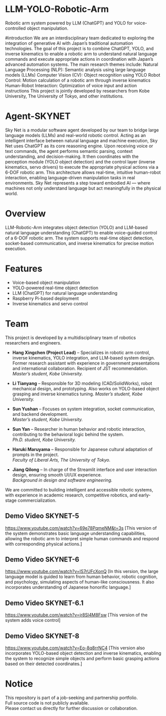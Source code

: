 # LLM-YOLO-Robotic-Arm
Robotic arm system powered by LLM (ChatGPT) and YOLO for voice-controlled object manipulation.

#introduction
We are an interdisciplinary team dedicated to exploring the integration of generative AI with Japan’s traditional automation technologies.
The goal of this project is to combine ChatGPT, YOLO, and inverse kinematics to enable a robotic arm to understand natural language commands and execute appropriate actions in coordination with Japan’s advanced automation systems.
The main research themes include:
Natural Language Processing (NLP): Semantic analysis using large language models (LLMs)
Computer Vision (CV): Object recognition using YOLO
Robot Control: Motion calculation of a robotic arm through inverse kinematics
Human-Robot Interaction: Optimization of voice input and action instructions
This project is jointly developed by researchers from Kobe University, The University of Tokyo, and other institutions.


#  Agent-SKYNET
Sky Net is a modular software agent developed by our team to bridge large language models (LLMs) and real-world robotic control.
Acting as an intelligent interface between natural language and machine execution, Sky Net uses ChatGPT as its core reasoning engine. Upon receiving voice or text commands, the agent performs semantic parsing, context understanding, and decision-making. It then coordinates with the perception module (YOLO object detection) and the control layer (inverse kinematics, servo drivers) to execute the appropriate physical actions via a 6-DOF robotic arm.
This architecture allows real-time, intuitive human-robot interaction, enabling language-driven manipulation tasks in real environments. Sky Net represents a step toward embodied AI — where machines not only understand language but act meaningfully in the physical world.

# Overview
LLM-Robotic-Arm integrates object detection (YOLO) and LLM-based natural language understanding (ChatGPT) to enable voice-guided control of a 6-DOF robotic arm. The system supports real-time object detection, socket-based communication, and inverse kinematics for precise motion execution.

# Features

- Voice-based object manipulation  
- YOLO-powered real-time object detection  
- LLM (ChatGPT) for natural language understanding  
- Raspberry Pi-based deployment  
- Inverse kinematics and servo control  
 
# Team

This project is developed by a multidisciplinary team of robotics researchers and engineers.

- **Hang Xingchen (Project Lead)** – Specializes in robotic arm control, inverse kinematics, YOLO integration, and LLM-based system design. Former research assistant with experience in government presentations and international collaboration. Recipient of JST recommendation.  
  *Master’s student, Kobe University.*

- **Li Tianyang** – Responsible for 3D modeling (CAD/SolidWorks), robot mechanical design, and prototyping. Also works on YOLO-based object grasping and inverse kinematics tuning.
  *Master’s student, Kobe University.*

- **Sun Yushan** – Focuses on system integration, socket communication, and backend development.  
  *Master’s student, Kobe University.*

- **Sun Yan** – Researcher in human behavior and robotic interaction, contributing to the behavioral logic behind the system.  
  *Ph.D. student, Kobe University.*

- **Haruki Maruyama** – Responsible for Japanese cultural adaptation of prompts in the project.  
  *Faculty of Liberal Arts, The University of Tokyo.*

- **Jiang Qilong** – In charge of the Streamlit interface and user interaction design, ensuring smooth UI/UX experience.  
  *Background in design and software engineering.*

We are committed to building intelligent and accessible robotic systems, with experience in academic research, competitive robotics, and early-stage commercialization.

## Demo Video SKYNET-5
https://www.youtube.com/watch?v=69e78PqmeNM&t=3s
[This version of the system demonstrates basic language understanding capabilities, allowing the robotic arm to interpret simple human commands and respond with corresponding physical actions.]

## Demo Video  SKYNET-6
https://www.youtube.com/watch?v=lS7rUFcXonQ
[In this version, the large language model is guided to learn from human behavior, robotic cognition, and psychology, simulating aspects of human-like consciousness. It also incorporates understanding of Japanese honorific language.]

## Demo Video  SKYNET-6.1
https://www.youtube.com/watch?v=jr8Sl4M8Fsw
[This version of the system adds voice control]

## Demo Video  SKYNET-8
https://www.youtube.com/watch?v=Eo-8q8rrNC4
[This version also incorporates YOLO-based object detection and inverse kinematics, enabling the system to recognize simple objects and perform basic grasping actions based on their detected coordinates.]

# Notice
This repository is part of a job-seeking and partnership portfolio.  
Full source code is not publicly available.  
Please contact us directly for further discussion or collaboration.
